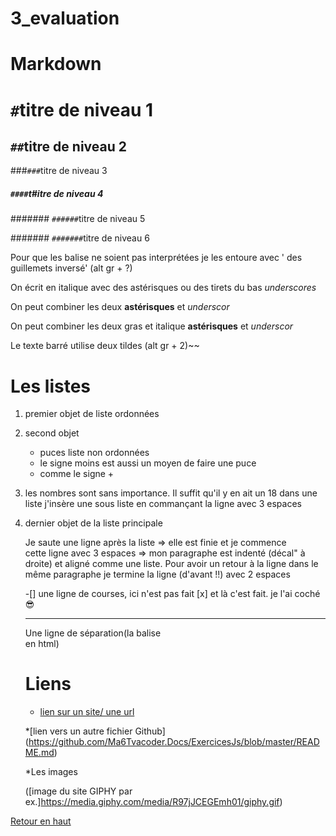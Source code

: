 # 3_evaluation
# Markdown

<a name="haut">

# `#`titre de niveau 1

## `##`titre de niveau 2

###`###`titre de niveau 3

##### `####`t#itre de niveau 4

####### `######`titre de niveau 5

####### `#######`titre de niveau 6




 Pour que les balise ne soient pas interprétées je les entoure avec 
' des guillemets inversé' (alt gr + ?)

On écrit en italique avec des astérisques ou des tirets du bas _underscores_

On peut combiner les deux **astérisques** et _underscor_

On peut combiner les deux gras et italique  **astérisques** et _underscor_

Le texte barré utilise deux tildes (alt gr + 2)~~



# Les listes 

1. premier objet de liste ordonnées
2. second objet 
    * puces liste non ordonnées 
    - le signe moins est aussi un moyen de faire une puce 
    + comme le signe + 
    
18. les nombres sont sans importance. Il suffit qu'il y en ait un 
18 dans une liste j'insère une sous liste  en commançant la ligne avec  3 espaces

4. dernier objet de la liste principale

    Je  saute une ligne après la liste => elle est finie et je commence  
    cette ligne avec 3 espaces => mon paragraphe est indenté (décal" à droite)
    et aligné comme une liste. 
    Pour avoir un retour à la ligne dans le même paragraphe je termine la ligne 
    (d'avant !!) avec 2 espaces

    -[] une ligne de courses, ici n'est pas fait
    [x] et là c'est fait. je l'ai coché :sunglasses:


    ---
    Une ligne de séparation(la balise <br> en html)
    
     # Liens

    * [lien sur un site/ une url](https://www.google.com) 
    
    *[lien vers un autre fichier Github]
    (https://github.com/Ma6Tvacoder.Docs/ExercicesJs/blob/master/README.md)

    *Les images

    ([image du site GIPHY par ex.]https://media.giphy.com/media/R97jJCEGEmh01/giphy.gif)


 
[Retour en haut](#haut)
